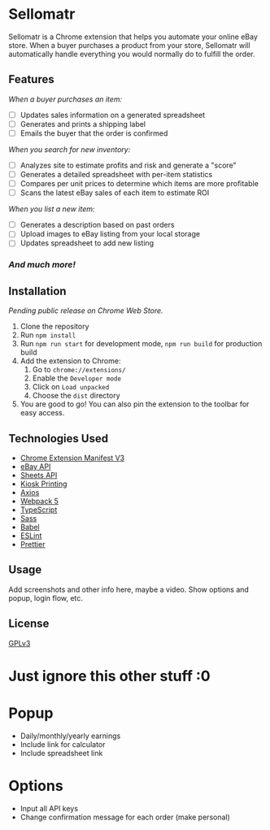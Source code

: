 # Sellomatr

Sellomatr is a Chrome extension that helps you automate your online eBay store. 
When a buyer purchases a product from your store, Sellomatr will automatically 
handle everything you would normally do to fulfill the order. 

## Features

_When a buyer purchases an item:_
- [ ] Updates sales information on a generated spreadsheet
- [ ] Generates and prints a shipping label
- [ ] Emails the buyer that the order is confirmed

_When you search for new inventory:_
- [ ] Analyzes site to estimate profits and risk and generate a "score"
- [ ] Generates a detailed spreadsheet with per-item statistics
- [ ] Compares per unit prices to determine which items are more profitable
- [ ] Scans the latest eBay sales of each item to estimate ROI

_When you list a new item:_
- [ ] Generates a description based on past orders
- [ ] Upload images to eBay listing from your local storage
- [ ] Updates spreadsheet to add new listing

### _**And much more!**_

## Installation
_Pending public release on Chrome Web Store._

1. Clone the repository
2. Run `npm install`
3. Run `npm run start` for development mode, `npm run build` for production build
4. Add the extension to Chrome:
    1. Go to `chrome://extensions/`
    2. Enable the `Developer mode`
    3. Click on `Load unpacked`
    4. Choose the `dist` directory
5. You are good to go! You can also pin the extension to the toolbar for easy access.

## Technologies Used
- [Chrome Extension Manifest V3](https://developer.chrome.com/docs/extensions/mv3/intro/)
- [eBay API](https://developer.ebay.com/)
- [Sheets API](https://developers.google.com/sheets/api/)
- [Kiosk Printing](https://developer.chrome.com/docs/extensions/reference/printerProvider/)
- [Axios](https://axios-http.com/docs/intro)
- [Webpack 5](https://webpack.js.org)
- [TypeScript](https://www.typescriptlang.org)
- [Sass](https://sass-lang.com)
- [Babel](https://babeljs.io/)
- [ESLint](https://eslint.org/)
- [Prettier](https://prettier.io/)

## Usage
Add screenshots and other info here, maybe a video.
Show options and popup, login flow, etc.

## License
[GPLv3](https://www.gnu.org/licenses/gpl-3.0.en.html)



# Just ignore this other stuff :0
# Popup

- Daily/monthly/yearly earnings
- Include link for calculator
- Include spreadsheet link

# Options

- Input all API keys
- Change confirmation message for each order (make personal)
